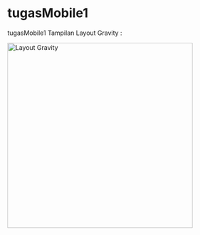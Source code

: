 ﻿# tugasMobile1
tugasMobile1
Tampilan Layout Gravity :


<img width="416" alt="Layout Gravity" src="https://user-images.githubusercontent.com/111124211/197941996-762c13bd-bf1c-4108-841e-cff40774ef00.png">
